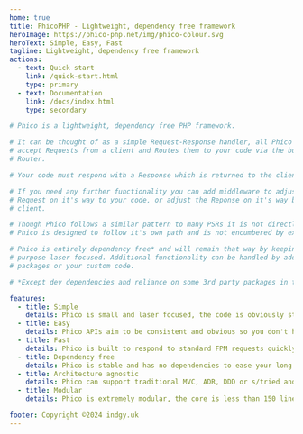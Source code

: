 ```yaml
---
home: true
title: PhicoPHP - Lightweight, dependency free framework
heroImage: https://phico-php.net/img/phico-colour.svg
heroText: Simple, Easy, Fast
tagline: Lightweight, dependency free framework
actions:
  - text: Quick start
    link: /quick-start.html
    type: primary
  - text: Documentation
    link: /docs/index.html
    type: secondary

# Phico is a lightweight, dependency free PHP framework.

# It can be thought of as a simple Request-Response handler, all Phico does is
# accept Requests from a client and Routes them to your code via the built-in
# Router.

# Your code must respond with a Response which is returned to the client.

# If you need any further functionality you can add middleware to adjust the
# Request on it's way to your code, or adjust the Reponse on it's way back to the
# client.

# Though Phico follows a similar pattern to many PSRs it is not directly compatible,
# Phico is designed to follow it's own path and is not encumbered by external projects.

# Phico is entirely dependency free* and will remain that way by keeping it's
# purpose laser focused. Additional functionality can be handled by additional
# packages or your custom code.

# *Except dev dependencies and reliance on some 3rd party packages in the addons

features:
  - title: Simple
    details: Phico is small and laser focused, the code is obviously structured and easy to read and understand.
  - title: Easy
    details: Phico APIs aim to be consistent and obvious so you don't have to think about it.
  - title: Fast
    details: Phico is built to respond to standard FPM requests quickly and to handle large numbers of simultaneous connections via Workerman.
  - title: Dependency free
    details: Phico is stable and has no dependencies to ease your long term support concerns.
  - title: Architecture agnostic
    details: Phico can support traditional MVC, ADR, DDD or s/tried and tested spaghetti code/s.. choose your poison.
  - title: Modular
    details: Phico is extremely modular, the core is less than 150 lines of code so most functionality is provided by packages or your own middleware and services.

footer: Copyright ©2024 indgy.uk
---
```

